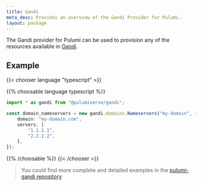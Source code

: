 ```yaml
---
title: Gandi
meta_desc: Provides an overview of the Gandi Provider for Pulumi.
layout: package
---
```


The Gandi provider for Pulumi can be used to provision any of the resources available in [Gandi](https://gandi.net/).

## Example

{{< chooser language "typescript" >}}

{{% choosable language typescript %}}

```typescript
import * as gandi from "@pulumiverse/gandi";

const domain_nameservers = new gandi.domains.Nameservers("my-domain", {
    domain: "my-domain.com",
    servers: [
        "1.1.1.1",
        "2.2.2.2",
    ],
});
```

{{% /choosable %}}
{{< /chooser >}}

> You could find more complete and detailed examples in the [pulumi-gandi repository](https://github.com/pulumiverse/pulumi-gandi/tree/main/examples)
